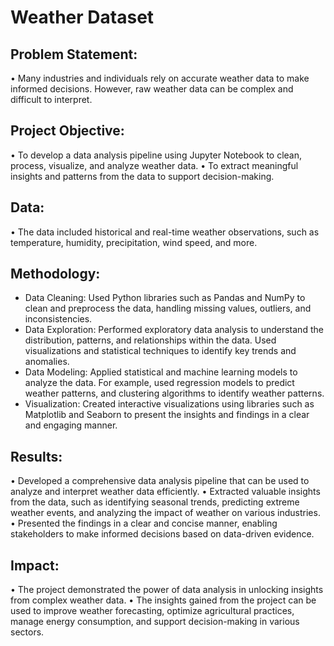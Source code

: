 # Weather Dataset

## Problem Statement:
• Many industries and individuals rely on accurate weather data to make informed decisions. However, raw weather data can be complex and difficult to interpret.

## Project Objective:
• To develop a data analysis pipeline using Jupyter Notebook to clean, process, visualize, and analyze weather data.
• To extract meaningful insights and patterns from the data to support decision-making.

## Data:
• The data included historical and real-time weather observations, such as temperature, humidity, precipitation, wind speed, and more.

## Methodology:
- Data Cleaning: Used Python libraries such as Pandas and NumPy to clean and preprocess the data, handling missing values, outliers, and inconsistencies.
- Data Exploration: Performed exploratory data analysis to understand the distribution, patterns, and relationships within the data. Used visualizations and statistical techniques to identify key trends and anomalies.
- Data Modeling: Applied statistical and machine learning models to analyze the data. For example, used regression models to predict weather patterns, and clustering algorithms to identify weather patterns.
- Visualization: Created interactive visualizations using libraries such as Matplotlib and Seaborn to present the insights and findings in a clear and engaging manner.

## Results:
• Developed a comprehensive data analysis pipeline that can be used to analyze and interpret weather data efficiently.
• Extracted valuable insights from the data, such as identifying seasonal trends, predicting extreme weather events, and analyzing the impact of weather on various industries.
• Presented the findings in a clear and concise manner, enabling stakeholders to make informed decisions based on data-driven evidence.

## Impact:
• The project demonstrated the power of data analysis in unlocking insights from complex weather data.
• The insights gained from the project can be used to improve weather forecasting, optimize agricultural practices, manage energy consumption, and support decision-making in various sectors.

